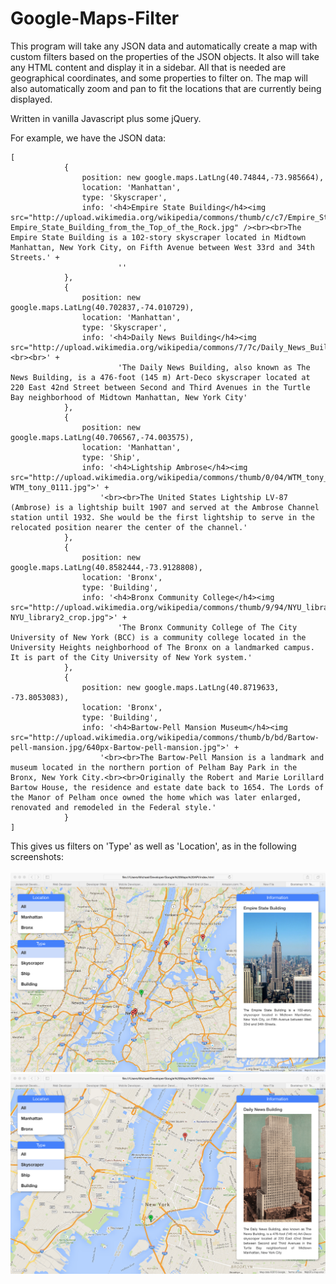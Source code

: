 # Google-Maps-Filter

This program will take any JSON data and automatically create a map with custom filters based on the properties of the JSON objects. It also will take any HTML content and display it in a sidebar. All that is needed are geographical coordinates, and some properties to filter on. The map will also automatically zoom and pan to fit the locations that are currently being displayed.

Written in vanilla Javascript plus some jQuery.

For example, we have the JSON data:

```
[
            {
                position: new google.maps.LatLng(40.74844,-73.985664),
                location: 'Manhattan',
                type: 'Skyscraper',
                info: '<h4>Empire State Building</h4><img src="http://upload.wikimedia.org/wikipedia/commons/thumb/c/c7/Empire_State_Building_from_the_Top_of_the_Rock.jpg/360px-Empire_State_Building_from_the_Top_of_the_Rock.jpg" /><br><br>The Empire State Building is a 102-story skyscraper located in Midtown Manhattan, New York City, on Fifth Avenue between West 33rd and 34th Streets.' + 
                        ''
            },
            {
                position: new google.maps.LatLng(40.702837,-74.010729),
                location: 'Manhattan',
                type: 'Skyscraper',
                info: '<h4>Daily News Building</h4><img src="http://upload.wikimedia.org/wikipedia/commons/7/7c/Daily_News_Building.jpg"><br><br>' +
                        'The Daily News Building, also known as The News Building, is a 476-foot (145 m) Art-Deco skyscraper located at 220 East 42nd Street between Second and Third Avenues in the Turtle Bay neighborhood of Midtown Manhattan, New York City'
            },
            {
                position: new google.maps.LatLng(40.706567,-74.003575),
                location: 'Manhattan',
                type: 'Ship',
                info: '<h4>Lightship Ambrose</h4><img src="http://upload.wikimedia.org/wikipedia/commons/thumb/0/04/WTM_tony_0111.jpg/640px-WTM_tony_0111.jpg">' +
                    '<br><br>The United States Lightship LV-87 (Ambrose) is a lightship built 1907 and served at the Ambrose Channel station until 1932. She would be the first lightship to serve in the relocated position nearer the center of the channel.'
            },
            {
                position: new google.maps.LatLng(40.8582444,-73.9128808),
                location: 'Bronx',
                type: 'Building',
                info: '<h4>Bronx Community College</h4><img src="http://upload.wikimedia.org/wikipedia/commons/thumb/9/94/NYU_library2_crop.jpg/640px-NYU_library2_crop.jpg">' +
                        'The Bronx Community College of The City University of New York (BCC) is a community college located in the University Heights neighborhood of The Bronx on a landmarked campus. It is part of the City University of New York system.'
            },
            {
                position: new google.maps.LatLng(40.8719633, -73.8053083),
                location: 'Bronx',
                type: 'Building',
                info: '<h4>Bartow-Pell Mansion Museum</h4><img src="http://upload.wikimedia.org/wikipedia/commons/thumb/b/bd/Bartow-pell-mansion.jpg/640px-Bartow-pell-mansion.jpg">' +
                    '<br><br>The Bartow-Pell Mansion is a landmark and museum located in the northern portion of Pelham Bay Park in the Bronx, New York City.<br><br>Originally the Robert and Marie Lorillard Bartow House, the residence and estate date back to 1654. The Lords of the Manor of Pelham once owned the home which was later enlarged, renovated and remodeled in the Federal style.'
            }
]
```


This gives us filters on 'Type' as well as 'Location', as in the following screenshots:
<br><br>
<img src="https://github.com/michaelnthiessen/Google-Maps-Filter/blob/master/screen1.png">
<img src="https://github.com/michaelnthiessen/Google-Maps-Filter/blob/master/screen2.png">
